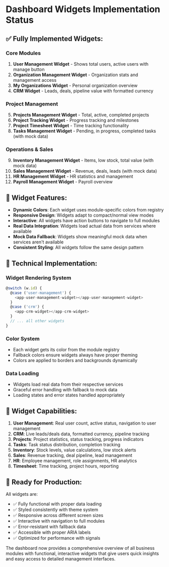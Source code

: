 # Dashboard Widgets Implementation Status

## ✅ **Fully Implemented Widgets:**

### Core Modules
1. **User Management Widget** - Shows total users, active users with manage button
2. **Organization Management Widget** - Organization stats and management access
3. **My Organizations Widget** - Personal organization overview
4. **CRM Widget** - Leads, deals, pipeline value with formatted currency

### Project Management
5. **Projects Management Widget** - Total, active, completed projects
6. **Project Tracking Widget** - Progress tracking and milestones
7. **Project Timesheet Widget** - Time tracking functionality
8. **Tasks Management Widget** - Pending, in progress, completed tasks (with mock data)

### Operations & Sales
9. **Inventory Management Widget** - Items, low stock, total value (with mock data)
10. **Sales Management Widget** - Revenue, deals, leads (with mock data)
11. **HR Management Widget** - HR statistics and management
12. **Payroll Management Widget** - Payroll overview

## 🎨 **Widget Features:**

- **Dynamic Colors**: Each widget uses module-specific colors from registry
- **Responsive Design**: Widgets adapt to compact/normal view modes
- **Interactive**: All widgets have action buttons to navigate to full modules
- **Real Data Integration**: Widgets load actual data from services where available
- **Mock Data Fallback**: Widgets show meaningful mock data when services aren't available
- **Consistent Styling**: All widgets follow the same design pattern

## 🔧 **Technical Implementation:**

### Widget Rendering System
```typescript
@switch (w.id) { 
  @case ('user-management') {
    <app-user-management-widget></app-user-management-widget>
  }
  @case ('crm') {
    <app-crm-widget></app-crm-widget>
  }
  // ... all other widgets
}
```

### Color System
- Each widget gets its color from the module registry
- Fallback colors ensure widgets always have proper theming
- Colors are applied to borders and backgrounds dynamically

### Data Loading
- Widgets load real data from their respective services
- Graceful error handling with fallback to mock data
- Loading states and error states handled appropriately

## 🎯 **Widget Capabilities:**

1. **User Management**: Real user count, active status, navigation to user management
2. **CRM**: Live leads/deals data, formatted currency, pipeline tracking
3. **Projects**: Project statistics, status tracking, progress indicators
4. **Tasks**: Task status distribution, completion tracking
5. **Inventory**: Stock levels, value calculations, low stock alerts
6. **Sales**: Revenue tracking, deal pipeline, lead management
7. **HR**: Employee management, role assignments, HR analytics
8. **Timesheet**: Time tracking, project hours, reporting

## 🚀 **Ready for Production:**

All widgets are:
- ✅ Fully functional with proper data loading
- ✅ Styled consistently with theme system
- ✅ Responsive across different screen sizes
- ✅ Interactive with navigation to full modules
- ✅ Error-resistant with fallback data
- ✅ Accessible with proper ARIA labels
- ✅ Optimized for performance with signals

The dashboard now provides a comprehensive overview of all business modules with functional, interactive widgets that give users quick insights and easy access to detailed management interfaces.